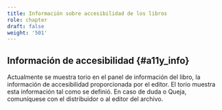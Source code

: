 ```yaml
---
title: Información sobre accesibilidad de los libros
role: chapter
draft: false
weight: '501'
---
```



## Información de accesibilidad {#a11y_info}

Actualmente se muestra torio en el panel de información del libro, la información de accesibilidad proporcionada por el editor. El torio muestra esta información tal como se definió. En caso de duda o
Queja, comuníquese con el distribuidor o al editor del archivo.